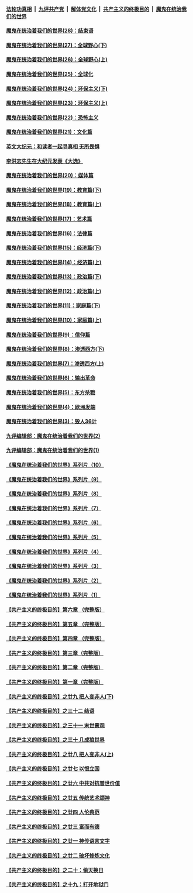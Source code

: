 ####  [法轮功真相](../../../../basic/blob/master/README.md?t=02161001) &nbsp;|&nbsp; [九评共产党](../../../../9ping.md/blob/master/README.md?t=02161001) &nbsp;|&nbsp; [解体党文化](../../../../jtdwh.md/blob/master/README.md?t=02161001)  &nbsp;|&nbsp; [共产主义的终极目的](../../../../gczydzjmd.md/blob/master/README.md?t=02161001) &nbsp;|&nbsp; [魔鬼在统治我们的世界](../../../../mgztzwmdsj.md/blob/master/README.md?t=02161001) 

#### [魔鬼在统治着我们的世界(28)：结束语](../pages/nsc422/n10936246.md?t=02161001) 

#### [魔鬼在统治着我们的世界(27)：全球野心(下)](../pages/nsc422/n10928319.md?t=02161001) 

#### [魔鬼在统治着我们的世界(26)：全球野心(上)](../pages/nsc422/n10900318.md?t=02161001) 

#### [魔鬼在统治着我们的世界(25)：全球化](../pages/nsc422/n10788205.md?t=02161001) 

#### [魔鬼在统治着我们的世界(24)：环保主义(下)](../pages/nsc422/n10695307.md?t=02161001) 

#### [魔鬼在统治着我们的世界(23)：环保主义(上)](../pages/nsc422/n10688613.md?t=02161001) 

#### [魔鬼在统治着我们的世界(22)：恐怖主义](../pages/nsc422/n10614727.md?t=02161001) 

#### [魔鬼在统治着我们的世界(21)：文化篇](../pages/nsc422/n10597706.md?t=02161001) 

#### [英文大纪元：和读者一起寻真相 无所畏惧](../pages/nsc422/n12542027.md?t=02161001) 

#### [李洪志先生在大纪元发表《大选》](../pages/nsc422/n12534746.md?t=02161001) 

#### [魔鬼在统治着我们的世界(20)：媒体篇](../pages/nsc422/n10586579.md?t=02161001) 

#### [魔鬼在统治着我们的世界(19)：教育篇(下)](../pages/nsc422/n10564808.md?t=02161001) 

#### [魔鬼在统治着我们的世界(18)：教育篇(上)](../pages/nsc422/n10526970.md?t=02161001) 

#### [魔鬼在统治着我们的世界(17)：艺术篇](../pages/nsc422/n10499093.md?t=02161001) 

#### [魔鬼在统治着我们的世界(16)：法律篇](../pages/nsc422/n10485969.md?t=02161001) 

#### [魔鬼在统治着我们的世界(15)：经济篇(下)](../pages/nsc422/n10469975.md?t=02161001) 

#### [魔鬼在统治着我们的世界(14)：经济篇(上)](../pages/nsc422/n10457370.md?t=02161001) 

#### [魔鬼在统治着我们的世界(13)：政治篇(下)](../pages/nsc422/n10448270.md?t=02161001) 

#### [魔鬼在统治着我们的世界(12)：政治篇(上)](../pages/nsc422/n10444576.md?t=02161001) 

#### [魔鬼在统治着我们的世界(11)：家庭篇(下)](../pages/nsc422/n10440961.md?t=02161001) 

#### [魔鬼在统治着我们的世界(10)：家庭篇(上)](../pages/nsc422/n10435448.md?t=02161001) 

#### [魔鬼在统治着我们的世界(9)：信仰篇](../pages/nsc422/n10432159.md?t=02161001) 

#### [魔鬼在统治着我们的世界(8)：渗透西方(下)](../pages/nsc422/n10429603.md?t=02161001) 

#### [魔鬼在统治着我们的世界(7)：渗透西方(上)](../pages/nsc422/n10426013.md?t=02161001) 

#### [魔鬼在统治着我们的世界(6)：输出革命](../pages/nsc422/n10421536.md?t=02161001) 

#### [魔鬼在统治着我们的世界(5)：东方杀戮](../pages/nsc422/n10417707.md?t=02161001) 

#### [魔鬼在统治着我们的世界(4)：欧洲发端](../pages/nsc422/n10414890.md?t=02161001) 

#### [魔鬼在统治着我们的世界(3)：毁人36计](../pages/nsc422/n10411583.md?t=02161001) 

#### [九评编辑部：魔鬼在统治着我们的世界(2)](../pages/nsc422/n10410036.md?t=02161001) 

#### [九评编辑部：魔鬼在统治着我们的世界(1)](../pages/nsc422/n10406825.md?t=02161001) 

#### [《魔鬼在统治着我们的世界》系列片（10）](../pages/nsc422/n12292670.md?t=02161001) 

#### [《魔鬼在统治着我们的世界》系列片（9）](../pages/nsc422/n12290859.md?t=02161001) 

#### [《魔鬼在统治着我们的世界》系列片（8）](../pages/nsc422/n12287445.md?t=02161001) 

#### [《魔鬼在统治着我们的世界》系列片（7）](../pages/nsc422/n12283425.md?t=02161001) 

#### [《魔鬼在统治着我们的世界》系列片（6）](../pages/nsc422/n12282314.md?t=02161001) 

#### [《魔鬼在统治着我们的世界》系列片（5）](../pages/nsc422/n12281419.md?t=02161001) 

#### [《魔鬼在统治着我们的世界》系列片（4）](../pages/nsc422/n12274024.md?t=02161001) 

#### [《魔鬼在统治着我们的世界》系列片（3）](../pages/nsc422/n12271322.md?t=02161001) 

#### [《魔鬼在统治着我们的世界》系列片（2）](../pages/nsc422/n12269049.md?t=02161001) 

#### [《魔鬼在统治着我们的世界》系列片（1）](../pages/nsc422/n12267575.md?t=02161001) 

#### [【共产主义的终极目的】第六章 （完整版）](../pages/nsc422/n11428913.md?t=02161001) 

#### [【共产主义的终极目的】第五章 （完整版）](../pages/nsc422/n11428912.md?t=02161001) 

#### [【共产主义的终极目的】第四章 （完整版）](../pages/nsc422/n11428907.md?t=02161001) 

#### [【共产主义的终极目的】第三章（完整版）](../pages/nsc422/n11428848.md?t=02161001) 

#### [【共产主义的终极目的】第二章（完整版）](../pages/nsc422/n11428831.md?t=02161001) 

#### [【共产主义的终极目的】第一章（完整版）](../pages/nsc422/n11417651.md?t=02161001) 

#### [【共产主义的终极目的】之廿九 把人变非人(下)](../pages/nsc422/n11344140.md?t=02161001) 

#### [【共产主义的终极目的】之三十二 结语](../pages/nsc422/n11360535.md?t=02161001) 

#### [【共产主义的终极目的】之三十一 末世景观](../pages/nsc422/n11351129.md?t=02161001) 

#### [【共产主义的终极目的】之三十 几成狼世界](../pages/nsc422/n11348280.md?t=02161001) 

#### [【共产主义的终极目的】之廿八 把人变非人(上)](../pages/nsc422/n11340492.md?t=02161001) 

#### [【共产主义的终极目的】之廿七 以恨立国](../pages/nsc422/n11336944.md?t=02161001) 

#### [【共产主义的终极目的】之廿六 中共对抗普世价值](../pages/nsc422/n11324785.md?t=02161001) 

#### [【共产主义的终极目的】之廿五 传统艺术颂神](../pages/nsc422/n11296396.md?t=02161001) 

#### [【共产主义的终极目的】之廿四 人伦典范](../pages/nsc422/n11296397.md?t=02161001) 

#### [【共产主义的终极目的】之廿三 富而有德](../pages/nsc422/n11283598.md?t=02161001) 

#### [【共产主义的终极目的】之廿一 神传语言文字](../pages/nsc422/n11263265.md?t=02161001) 

#### [【共产主义的终极目的】之廿二 破坏修炼文化](../pages/nsc422/n11245728.md?t=02161001) 

#### [【共产主义的终极目的】之二十：偷天换日](../pages/nsc422/n11238846.md?t=02161001) 

#### [【共产主义的终极目的】之十九：打开地狱门](../pages/nsc422/n11206376.md?t=02161001) 

